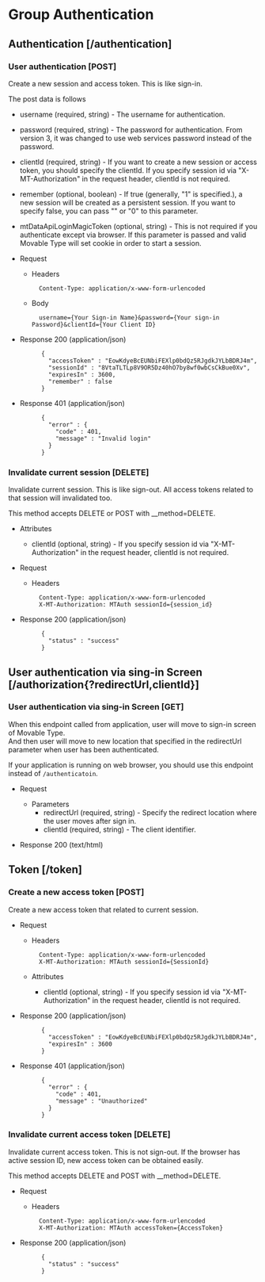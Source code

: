 # Group Authentication

## Authentication [/authentication]

### User authentication [POST]
Create a new session and access token. This is like sign-in. 

The post data is follows

+ username (required, string) - The username for authentication.
+ password (required, string) - The password for authentication. From version 3, it was changed to use web services password instead of the password. 
+ clientId (required, string) - If you want to create a new session or access token, you should specify the clientId. If you specify  session id via "X-MT-Authorization" in the request header, clientId is not required.
+ remember (optional, boolean) - If true (generally, "1" is specified.), a new session will be created as a persistent session. If you want to specify false, you can pass "" or "0" to this parameter.
+ mtDataApiLoginMagicToken (optional, string) - This is not required if you authenticate except via browser. If this parameter is passed and valid Movable Type will set cookie in order to start a session.

+ Request

    + Headers

            Content-Type: application/x-www-form-urlencoded

    + Body

            username={Your Sign-in Name}&password={Your sign-in Password}&clientId={Your Client ID}

+ Response 200 (application/json)

            {
              "accessToken" : "EowKdyeBcEUNbiFEXlp0bdQz5RJgdkJYLbBDRJ4m",
              "sessionId" : "8VtaTLTLp8V9OR5Dz40hO7by8wf0wbCsCkBue0Xv",
              "expiresIn" : 3600,
              "remember" : false
            }

+ Response 401 (application/json)

            {
              "error" : {
                "code" : 401,
                "message" : "Invalid login"
              }
            }

### Invalidate current session [DELETE]
Invalidate current session. This is like sign-out. All access tokens related to that session will invalidated too.

This method accepts DELETE or POST with __method=DELETE.

+ Attributes
    + clientId (optional, string) - If you specify session id via "X-MT-Authorization" in the request header, clientId is not required.

+ Request

    + Headers

            Content-Type: application/x-www-form-urlencoded
            X-MT-Authorization: MTAuth sessionId={session_id}

+ Response 200 (application/json)

            {
              "status" : "success"
            }

## User authentication via sing-in Screen [/authorization{?redirectUrl,clientId}]

### User authentication via sing-in Screen [GET]
When this endpoint called from application, user will move to sign-in screen of Movable Type.  
And then user will move to new location that specified in the redirectUrl parameter when user has been authenticated.

If your application is running on web browser, you should use this endpoint instead of `/authenticatoin`.

+ Request

    + Parameters
        + redirectUrl (required, string) - Specify the redirect location where the user moves after sign in.
        + clientId (required, string) - The client identifier. 

+ Response 200 (text/html)


## Token [/token]

### Create a new access token [POST]

Create a new access token that related to current session.


+ Request

    + Headers

            Content-Type: application/x-www-form-urlencoded
            X-MT-Authorization: MTAuth sessionId={SessionId}

    + Attributes
        + clientId (optional, string) - If you specify  session id via "X-MT-Authorization" in the request header, clientId is not required.

+ Response 200 (application/json)

            {
              "accessToken" : "EowKdyeBcEUNbiFEXlp0bdQz5RJgdkJYLbBDRJ4m",
              "expiresIn" : 3600
            }

+ Response 401 (application/json)

            {
              "error" : {
                "code" : 401,
                "message" : "Unauthorized"
              }
            }

### Invalidate current access token [DELETE]

Invalidate current access token. This is not sign-out. If the browser has active session ID, new access token can be obtained easily.

This method accepts DELETE and POST with __method=DELETE.

+ Request

    + Headers

            Content-Type: application/x-www-form-urlencoded
            X-MT-Authorization: MTAuth accessToken={AccessToken}

+ Response 200 (application/json)

            {
              "status" : "success"
            }

